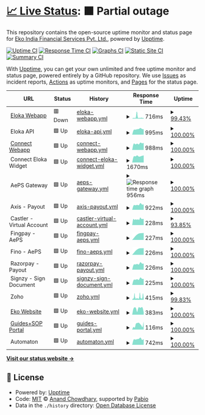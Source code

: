 # [📈 Live Status](https://ekoindia.github.io/uptime): <!--live status--> **🟧 Partial outage**

This repository contains the open-source uptime monitor and status page for [Eko India Financial Services Pvt. Ltd.](https://eko.in), powered by [Upptime](https://github.com/upptime/upptime).

[![Uptime CI](https://github.com/ekoindia/uptime/workflows/Uptime%20CI/badge.svg)](https://github.com/ekoindia/uptime/actions?query=workflow%3A%22Uptime+CI%22)
[![Response Time CI](https://github.com/ekoindia/uptime/workflows/Response%20Time%20CI/badge.svg)](https://github.com/ekoindia/uptime/actions?query=workflow%3A%22Response+Time+CI%22)
[![Graphs CI](https://github.com/ekoindia/uptime/workflows/Graphs%20CI/badge.svg)](https://github.com/ekoindia/uptime/actions?query=workflow%3A%22Graphs+CI%22)
[![Static Site CI](https://github.com/ekoindia/uptime/workflows/Static%20Site%20CI/badge.svg)](https://github.com/ekoindia/uptime/actions?query=workflow%3A%22Static+Site+CI%22)
[![Summary CI](https://github.com/ekoindia/uptime/workflows/Summary%20CI/badge.svg)](https://github.com/ekoindia/uptime/actions?query=workflow%3A%22Summary+CI%22)

With [Upptime](https://upptime.js.org), you can get your own unlimited and free uptime monitor and status page, powered entirely by a GitHub repository. We use [Issues](https://github.com/ekoindia/uptime/issues) as incident reports, [Actions](https://github.com/ekoindia/uptime/actions) as uptime monitors, and [Pages](https://ekoindia.github.io/uptime) for the status page.

<!--start: status pages-->
<!-- This summary is generated by Upptime (https://github.com/upptime/upptime) -->
<!-- Do not edit this manually, your changes will be overwritten -->
<!-- prettier-ignore -->
| URL | Status | History | Response Time | Uptime |
| --- | ------ | ------- | ------------- | ------ |
| <img alt="" src="https://icons.duckduckgo.com/ip3/ekostore.app.ico" height="13"> [Eloka Webapp](https://ekostore.app) | 🟥 Down | [eloka-webapp.yml](https://github.com/ekoindia/uptime/commits/HEAD/history/eloka-webapp.yml) | <details><summary><img alt="Response time graph" src="./graphs/eloka-webapp/response-time-week.png" height="20"> 716ms</summary><br><a href="https://ekoindia.github.io/uptime/history/eloka-webapp"><img alt="Response time 575" src="https://img.shields.io/endpoint?url=https%3A%2F%2Fraw.githubusercontent.com%2Fekoindia%2Fuptime%2FHEAD%2Fapi%2Feloka-webapp%2Fresponse-time.json"></a><br><a href="https://ekoindia.github.io/uptime/history/eloka-webapp"><img alt="24-hour response time 420" src="https://img.shields.io/endpoint?url=https%3A%2F%2Fraw.githubusercontent.com%2Fekoindia%2Fuptime%2FHEAD%2Fapi%2Feloka-webapp%2Fresponse-time-day.json"></a><br><a href="https://ekoindia.github.io/uptime/history/eloka-webapp"><img alt="7-day response time 716" src="https://img.shields.io/endpoint?url=https%3A%2F%2Fraw.githubusercontent.com%2Fekoindia%2Fuptime%2FHEAD%2Fapi%2Feloka-webapp%2Fresponse-time-week.json"></a><br><a href="https://ekoindia.github.io/uptime/history/eloka-webapp"><img alt="30-day response time 571" src="https://img.shields.io/endpoint?url=https%3A%2F%2Fraw.githubusercontent.com%2Fekoindia%2Fuptime%2FHEAD%2Fapi%2Feloka-webapp%2Fresponse-time-month.json"></a><br><a href="https://ekoindia.github.io/uptime/history/eloka-webapp"><img alt="1-year response time 575" src="https://img.shields.io/endpoint?url=https%3A%2F%2Fraw.githubusercontent.com%2Fekoindia%2Fuptime%2FHEAD%2Fapi%2Feloka-webapp%2Fresponse-time-year.json"></a></details> | <details><summary><a href="https://ekoindia.github.io/uptime/history/eloka-webapp">99.43%</a></summary><a href="https://ekoindia.github.io/uptime/history/eloka-webapp"><img alt="All-time uptime 99.93%" src="https://img.shields.io/endpoint?url=https%3A%2F%2Fraw.githubusercontent.com%2Fekoindia%2Fuptime%2FHEAD%2Fapi%2Feloka-webapp%2Fuptime.json"></a><br><a href="https://ekoindia.github.io/uptime/history/eloka-webapp"><img alt="24-hour uptime 96.02%" src="https://img.shields.io/endpoint?url=https%3A%2F%2Fraw.githubusercontent.com%2Fekoindia%2Fuptime%2FHEAD%2Fapi%2Feloka-webapp%2Fuptime-day.json"></a><br><a href="https://ekoindia.github.io/uptime/history/eloka-webapp"><img alt="7-day uptime 99.43%" src="https://img.shields.io/endpoint?url=https%3A%2F%2Fraw.githubusercontent.com%2Fekoindia%2Fuptime%2FHEAD%2Fapi%2Feloka-webapp%2Fuptime-week.json"></a><br><a href="https://ekoindia.github.io/uptime/history/eloka-webapp"><img alt="30-day uptime 99.79%" src="https://img.shields.io/endpoint?url=https%3A%2F%2Fraw.githubusercontent.com%2Fekoindia%2Fuptime%2FHEAD%2Fapi%2Feloka-webapp%2Fuptime-month.json"></a><br><a href="https://ekoindia.github.io/uptime/history/eloka-webapp"><img alt="1-year uptime 99.93%" src="https://img.shields.io/endpoint?url=https%3A%2F%2Fraw.githubusercontent.com%2Fekoindia%2Fuptime%2FHEAD%2Fapi%2Feloka-webapp%2Fuptime-year.json"></a></details>
| <img alt="" src="https://ekostore.app/favicon.svg" height="13"> Eloka API | 🟩 Up | [eloka-api.yml](https://github.com/ekoindia/uptime/commits/HEAD/history/eloka-api.yml) | <details><summary><img alt="Response time graph" src="./graphs/eloka-api/response-time-week.png" height="20"> 995ms</summary><br><a href="https://ekoindia.github.io/uptime/history/eloka-api"><img alt="Response time 906" src="https://img.shields.io/endpoint?url=https%3A%2F%2Fraw.githubusercontent.com%2Fekoindia%2Fuptime%2FHEAD%2Fapi%2Feloka-api%2Fresponse-time.json"></a><br><a href="https://ekoindia.github.io/uptime/history/eloka-api"><img alt="24-hour response time 981" src="https://img.shields.io/endpoint?url=https%3A%2F%2Fraw.githubusercontent.com%2Fekoindia%2Fuptime%2FHEAD%2Fapi%2Feloka-api%2Fresponse-time-day.json"></a><br><a href="https://ekoindia.github.io/uptime/history/eloka-api"><img alt="7-day response time 995" src="https://img.shields.io/endpoint?url=https%3A%2F%2Fraw.githubusercontent.com%2Fekoindia%2Fuptime%2FHEAD%2Fapi%2Feloka-api%2Fresponse-time-week.json"></a><br><a href="https://ekoindia.github.io/uptime/history/eloka-api"><img alt="30-day response time 992" src="https://img.shields.io/endpoint?url=https%3A%2F%2Fraw.githubusercontent.com%2Fekoindia%2Fuptime%2FHEAD%2Fapi%2Feloka-api%2Fresponse-time-month.json"></a><br><a href="https://ekoindia.github.io/uptime/history/eloka-api"><img alt="1-year response time 906" src="https://img.shields.io/endpoint?url=https%3A%2F%2Fraw.githubusercontent.com%2Fekoindia%2Fuptime%2FHEAD%2Fapi%2Feloka-api%2Fresponse-time-year.json"></a></details> | <details><summary><a href="https://ekoindia.github.io/uptime/history/eloka-api">100.00%</a></summary><a href="https://ekoindia.github.io/uptime/history/eloka-api"><img alt="All-time uptime 99.95%" src="https://img.shields.io/endpoint?url=https%3A%2F%2Fraw.githubusercontent.com%2Fekoindia%2Fuptime%2FHEAD%2Fapi%2Feloka-api%2Fuptime.json"></a><br><a href="https://ekoindia.github.io/uptime/history/eloka-api"><img alt="24-hour uptime 100.00%" src="https://img.shields.io/endpoint?url=https%3A%2F%2Fraw.githubusercontent.com%2Fekoindia%2Fuptime%2FHEAD%2Fapi%2Feloka-api%2Fuptime-day.json"></a><br><a href="https://ekoindia.github.io/uptime/history/eloka-api"><img alt="7-day uptime 100.00%" src="https://img.shields.io/endpoint?url=https%3A%2F%2Fraw.githubusercontent.com%2Fekoindia%2Fuptime%2FHEAD%2Fapi%2Feloka-api%2Fuptime-week.json"></a><br><a href="https://ekoindia.github.io/uptime/history/eloka-api"><img alt="30-day uptime 99.85%" src="https://img.shields.io/endpoint?url=https%3A%2F%2Fraw.githubusercontent.com%2Fekoindia%2Fuptime%2FHEAD%2Fapi%2Feloka-api%2Fuptime-month.json"></a><br><a href="https://ekoindia.github.io/uptime/history/eloka-api"><img alt="1-year uptime 99.95%" src="https://img.shields.io/endpoint?url=https%3A%2F%2Fraw.githubusercontent.com%2Fekoindia%2Fuptime%2FHEAD%2Fapi%2Feloka-api%2Fuptime-year.json"></a></details>
| <img alt="" src="https://icons.duckduckgo.com/ip3/connect.eko.in.ico" height="13"> [Connect Webapp](https://connect.eko.in) | 🟩 Up | [connect-webapp.yml](https://github.com/ekoindia/uptime/commits/HEAD/history/connect-webapp.yml) | <details><summary><img alt="Response time graph" src="./graphs/connect-webapp/response-time-week.png" height="20"> 988ms</summary><br><a href="https://ekoindia.github.io/uptime/history/connect-webapp"><img alt="Response time 901" src="https://img.shields.io/endpoint?url=https%3A%2F%2Fraw.githubusercontent.com%2Fekoindia%2Fuptime%2FHEAD%2Fapi%2Fconnect-webapp%2Fresponse-time.json"></a><br><a href="https://ekoindia.github.io/uptime/history/connect-webapp"><img alt="24-hour response time 1082" src="https://img.shields.io/endpoint?url=https%3A%2F%2Fraw.githubusercontent.com%2Fekoindia%2Fuptime%2FHEAD%2Fapi%2Fconnect-webapp%2Fresponse-time-day.json"></a><br><a href="https://ekoindia.github.io/uptime/history/connect-webapp"><img alt="7-day response time 988" src="https://img.shields.io/endpoint?url=https%3A%2F%2Fraw.githubusercontent.com%2Fekoindia%2Fuptime%2FHEAD%2Fapi%2Fconnect-webapp%2Fresponse-time-week.json"></a><br><a href="https://ekoindia.github.io/uptime/history/connect-webapp"><img alt="30-day response time 995" src="https://img.shields.io/endpoint?url=https%3A%2F%2Fraw.githubusercontent.com%2Fekoindia%2Fuptime%2FHEAD%2Fapi%2Fconnect-webapp%2Fresponse-time-month.json"></a><br><a href="https://ekoindia.github.io/uptime/history/connect-webapp"><img alt="1-year response time 901" src="https://img.shields.io/endpoint?url=https%3A%2F%2Fraw.githubusercontent.com%2Fekoindia%2Fuptime%2FHEAD%2Fapi%2Fconnect-webapp%2Fresponse-time-year.json"></a></details> | <details><summary><a href="https://ekoindia.github.io/uptime/history/connect-webapp">100.00%</a></summary><a href="https://ekoindia.github.io/uptime/history/connect-webapp"><img alt="All-time uptime 99.95%" src="https://img.shields.io/endpoint?url=https%3A%2F%2Fraw.githubusercontent.com%2Fekoindia%2Fuptime%2FHEAD%2Fapi%2Fconnect-webapp%2Fuptime.json"></a><br><a href="https://ekoindia.github.io/uptime/history/connect-webapp"><img alt="24-hour uptime 100.00%" src="https://img.shields.io/endpoint?url=https%3A%2F%2Fraw.githubusercontent.com%2Fekoindia%2Fuptime%2FHEAD%2Fapi%2Fconnect-webapp%2Fuptime-day.json"></a><br><a href="https://ekoindia.github.io/uptime/history/connect-webapp"><img alt="7-day uptime 100.00%" src="https://img.shields.io/endpoint?url=https%3A%2F%2Fraw.githubusercontent.com%2Fekoindia%2Fuptime%2FHEAD%2Fapi%2Fconnect-webapp%2Fuptime-week.json"></a><br><a href="https://ekoindia.github.io/uptime/history/connect-webapp"><img alt="30-day uptime 99.85%" src="https://img.shields.io/endpoint?url=https%3A%2F%2Fraw.githubusercontent.com%2Fekoindia%2Fuptime%2FHEAD%2Fapi%2Fconnect-webapp%2Fuptime-month.json"></a><br><a href="https://ekoindia.github.io/uptime/history/connect-webapp"><img alt="1-year uptime 99.95%" src="https://img.shields.io/endpoint?url=https%3A%2F%2Fraw.githubusercontent.com%2Fekoindia%2Fuptime%2FHEAD%2Fapi%2Fconnect-webapp%2Fuptime-year.json"></a></details>
| <img alt="" src="https://connect.eko.in/images/touch/favicon-16x16.png" height="13"> Connect Eloka Widget | 🟩 Up | [connect-eloka-widget.yml](https://github.com/ekoindia/uptime/commits/HEAD/history/connect-eloka-widget.yml) | <details><summary><img alt="Response time graph" src="./graphs/connect-eloka-widget/response-time-week.png" height="20"> 1670ms</summary><br><a href="https://ekoindia.github.io/uptime/history/connect-eloka-widget"><img alt="Response time 1506" src="https://img.shields.io/endpoint?url=https%3A%2F%2Fraw.githubusercontent.com%2Fekoindia%2Fuptime%2FHEAD%2Fapi%2Fconnect-eloka-widget%2Fresponse-time.json"></a><br><a href="https://ekoindia.github.io/uptime/history/connect-eloka-widget"><img alt="24-hour response time 1834" src="https://img.shields.io/endpoint?url=https%3A%2F%2Fraw.githubusercontent.com%2Fekoindia%2Fuptime%2FHEAD%2Fapi%2Fconnect-eloka-widget%2Fresponse-time-day.json"></a><br><a href="https://ekoindia.github.io/uptime/history/connect-eloka-widget"><img alt="7-day response time 1670" src="https://img.shields.io/endpoint?url=https%3A%2F%2Fraw.githubusercontent.com%2Fekoindia%2Fuptime%2FHEAD%2Fapi%2Fconnect-eloka-widget%2Fresponse-time-week.json"></a><br><a href="https://ekoindia.github.io/uptime/history/connect-eloka-widget"><img alt="30-day response time 1683" src="https://img.shields.io/endpoint?url=https%3A%2F%2Fraw.githubusercontent.com%2Fekoindia%2Fuptime%2FHEAD%2Fapi%2Fconnect-eloka-widget%2Fresponse-time-month.json"></a><br><a href="https://ekoindia.github.io/uptime/history/connect-eloka-widget"><img alt="1-year response time 1506" src="https://img.shields.io/endpoint?url=https%3A%2F%2Fraw.githubusercontent.com%2Fekoindia%2Fuptime%2FHEAD%2Fapi%2Fconnect-eloka-widget%2Fresponse-time-year.json"></a></details> | <details><summary><a href="https://ekoindia.github.io/uptime/history/connect-eloka-widget">100.00%</a></summary><a href="https://ekoindia.github.io/uptime/history/connect-eloka-widget"><img alt="All-time uptime 99.95%" src="https://img.shields.io/endpoint?url=https%3A%2F%2Fraw.githubusercontent.com%2Fekoindia%2Fuptime%2FHEAD%2Fapi%2Fconnect-eloka-widget%2Fuptime.json"></a><br><a href="https://ekoindia.github.io/uptime/history/connect-eloka-widget"><img alt="24-hour uptime 100.00%" src="https://img.shields.io/endpoint?url=https%3A%2F%2Fraw.githubusercontent.com%2Fekoindia%2Fuptime%2FHEAD%2Fapi%2Fconnect-eloka-widget%2Fuptime-day.json"></a><br><a href="https://ekoindia.github.io/uptime/history/connect-eloka-widget"><img alt="7-day uptime 100.00%" src="https://img.shields.io/endpoint?url=https%3A%2F%2Fraw.githubusercontent.com%2Fekoindia%2Fuptime%2FHEAD%2Fapi%2Fconnect-eloka-widget%2Fuptime-week.json"></a><br><a href="https://ekoindia.github.io/uptime/history/connect-eloka-widget"><img alt="30-day uptime 99.85%" src="https://img.shields.io/endpoint?url=https%3A%2F%2Fraw.githubusercontent.com%2Fekoindia%2Fuptime%2FHEAD%2Fapi%2Fconnect-eloka-widget%2Fuptime-month.json"></a><br><a href="https://ekoindia.github.io/uptime/history/connect-eloka-widget"><img alt="1-year uptime 99.95%" src="https://img.shields.io/endpoint?url=https%3A%2F%2Fraw.githubusercontent.com%2Fekoindia%2Fuptime%2FHEAD%2Fapi%2Fconnect-eloka-widget%2Fuptime-year.json"></a></details>
| <img alt="" src="https://connect.eko.in/images/touch/favicon-16x16.png" height="13"> AePS Gateway | 🟩 Up | [aeps-gateway.yml](https://github.com/ekoindia/uptime/commits/HEAD/history/aeps-gateway.yml) | <details><summary><img alt="Response time graph" src="./graphs/aeps-gateway/response-time-week.png" height="20"> 956ms</summary><br><a href="https://ekoindia.github.io/uptime/history/aeps-gateway"><img alt="Response time 917" src="https://img.shields.io/endpoint?url=https%3A%2F%2Fraw.githubusercontent.com%2Fekoindia%2Fuptime%2FHEAD%2Fapi%2Faeps-gateway%2Fresponse-time.json"></a><br><a href="https://ekoindia.github.io/uptime/history/aeps-gateway"><img alt="24-hour response time 1115" src="https://img.shields.io/endpoint?url=https%3A%2F%2Fraw.githubusercontent.com%2Fekoindia%2Fuptime%2FHEAD%2Fapi%2Faeps-gateway%2Fresponse-time-day.json"></a><br><a href="https://ekoindia.github.io/uptime/history/aeps-gateway"><img alt="7-day response time 956" src="https://img.shields.io/endpoint?url=https%3A%2F%2Fraw.githubusercontent.com%2Fekoindia%2Fuptime%2FHEAD%2Fapi%2Faeps-gateway%2Fresponse-time-week.json"></a><br><a href="https://ekoindia.github.io/uptime/history/aeps-gateway"><img alt="30-day response time 989" src="https://img.shields.io/endpoint?url=https%3A%2F%2Fraw.githubusercontent.com%2Fekoindia%2Fuptime%2FHEAD%2Fapi%2Faeps-gateway%2Fresponse-time-month.json"></a><br><a href="https://ekoindia.github.io/uptime/history/aeps-gateway"><img alt="1-year response time 917" src="https://img.shields.io/endpoint?url=https%3A%2F%2Fraw.githubusercontent.com%2Fekoindia%2Fuptime%2FHEAD%2Fapi%2Faeps-gateway%2Fresponse-time-year.json"></a></details> | <details><summary><a href="https://ekoindia.github.io/uptime/history/aeps-gateway">100.00%</a></summary><a href="https://ekoindia.github.io/uptime/history/aeps-gateway"><img alt="All-time uptime 97.53%" src="https://img.shields.io/endpoint?url=https%3A%2F%2Fraw.githubusercontent.com%2Fekoindia%2Fuptime%2FHEAD%2Fapi%2Faeps-gateway%2Fuptime.json"></a><br><a href="https://ekoindia.github.io/uptime/history/aeps-gateway"><img alt="24-hour uptime 100.00%" src="https://img.shields.io/endpoint?url=https%3A%2F%2Fraw.githubusercontent.com%2Fekoindia%2Fuptime%2FHEAD%2Fapi%2Faeps-gateway%2Fuptime-day.json"></a><br><a href="https://ekoindia.github.io/uptime/history/aeps-gateway"><img alt="7-day uptime 100.00%" src="https://img.shields.io/endpoint?url=https%3A%2F%2Fraw.githubusercontent.com%2Fekoindia%2Fuptime%2FHEAD%2Fapi%2Faeps-gateway%2Fuptime-week.json"></a><br><a href="https://ekoindia.github.io/uptime/history/aeps-gateway"><img alt="30-day uptime 100.00%" src="https://img.shields.io/endpoint?url=https%3A%2F%2Fraw.githubusercontent.com%2Fekoindia%2Fuptime%2FHEAD%2Fapi%2Faeps-gateway%2Fuptime-month.json"></a><br><a href="https://ekoindia.github.io/uptime/history/aeps-gateway"><img alt="1-year uptime 97.53%" src="https://img.shields.io/endpoint?url=https%3A%2F%2Fraw.githubusercontent.com%2Fekoindia%2Fuptime%2FHEAD%2Fapi%2Faeps-gateway%2Fuptime-year.json"></a></details>
| <img alt="" src="https://ekoindia.github.io/uptime/eps.favicon.png" height="13"> Axis - Payout | 🟩 Up | [axis-payout.yml](https://github.com/ekoindia/uptime/commits/HEAD/history/axis-payout.yml) | <details><summary><img alt="Response time graph" src="./graphs/axis-payout/response-time-week.png" height="20"> 922ms</summary><br><a href="https://ekoindia.github.io/uptime/history/axis-payout"><img alt="Response time 883" src="https://img.shields.io/endpoint?url=https%3A%2F%2Fraw.githubusercontent.com%2Fekoindia%2Fuptime%2FHEAD%2Fapi%2Faxis-payout%2Fresponse-time.json"></a><br><a href="https://ekoindia.github.io/uptime/history/axis-payout"><img alt="24-hour response time 959" src="https://img.shields.io/endpoint?url=https%3A%2F%2Fraw.githubusercontent.com%2Fekoindia%2Fuptime%2FHEAD%2Fapi%2Faxis-payout%2Fresponse-time-day.json"></a><br><a href="https://ekoindia.github.io/uptime/history/axis-payout"><img alt="7-day response time 922" src="https://img.shields.io/endpoint?url=https%3A%2F%2Fraw.githubusercontent.com%2Fekoindia%2Fuptime%2FHEAD%2Fapi%2Faxis-payout%2Fresponse-time-week.json"></a><br><a href="https://ekoindia.github.io/uptime/history/axis-payout"><img alt="30-day response time 966" src="https://img.shields.io/endpoint?url=https%3A%2F%2Fraw.githubusercontent.com%2Fekoindia%2Fuptime%2FHEAD%2Fapi%2Faxis-payout%2Fresponse-time-month.json"></a><br><a href="https://ekoindia.github.io/uptime/history/axis-payout"><img alt="1-year response time 883" src="https://img.shields.io/endpoint?url=https%3A%2F%2Fraw.githubusercontent.com%2Fekoindia%2Fuptime%2FHEAD%2Fapi%2Faxis-payout%2Fresponse-time-year.json"></a></details> | <details><summary><a href="https://ekoindia.github.io/uptime/history/axis-payout">100.00%</a></summary><a href="https://ekoindia.github.io/uptime/history/axis-payout"><img alt="All-time uptime 99.47%" src="https://img.shields.io/endpoint?url=https%3A%2F%2Fraw.githubusercontent.com%2Fekoindia%2Fuptime%2FHEAD%2Fapi%2Faxis-payout%2Fuptime.json"></a><br><a href="https://ekoindia.github.io/uptime/history/axis-payout"><img alt="24-hour uptime 100.00%" src="https://img.shields.io/endpoint?url=https%3A%2F%2Fraw.githubusercontent.com%2Fekoindia%2Fuptime%2FHEAD%2Fapi%2Faxis-payout%2Fuptime-day.json"></a><br><a href="https://ekoindia.github.io/uptime/history/axis-payout"><img alt="7-day uptime 100.00%" src="https://img.shields.io/endpoint?url=https%3A%2F%2Fraw.githubusercontent.com%2Fekoindia%2Fuptime%2FHEAD%2Fapi%2Faxis-payout%2Fuptime-week.json"></a><br><a href="https://ekoindia.github.io/uptime/history/axis-payout"><img alt="30-day uptime 100.00%" src="https://img.shields.io/endpoint?url=https%3A%2F%2Fraw.githubusercontent.com%2Fekoindia%2Fuptime%2FHEAD%2Fapi%2Faxis-payout%2Fuptime-month.json"></a><br><a href="https://ekoindia.github.io/uptime/history/axis-payout"><img alt="1-year uptime 99.47%" src="https://img.shields.io/endpoint?url=https%3A%2F%2Fraw.githubusercontent.com%2Fekoindia%2Fuptime%2FHEAD%2Fapi%2Faxis-payout%2Fuptime-year.json"></a></details>
| <img alt="" src="https://ekoindia.github.io/uptime/eps.favicon.png" height="13"> Castler - Virtual Account | 🟩 Up | [castler-virtual-account.yml](https://github.com/ekoindia/uptime/commits/HEAD/history/castler-virtual-account.yml) | <details><summary><img alt="Response time graph" src="./graphs/castler-virtual-account/response-time-week.png" height="20"> 228ms</summary><br><a href="https://ekoindia.github.io/uptime/history/castler-virtual-account"><img alt="Response time 224" src="https://img.shields.io/endpoint?url=https%3A%2F%2Fraw.githubusercontent.com%2Fekoindia%2Fuptime%2FHEAD%2Fapi%2Fcastler-virtual-account%2Fresponse-time.json"></a><br><a href="https://ekoindia.github.io/uptime/history/castler-virtual-account"><img alt="24-hour response time 240" src="https://img.shields.io/endpoint?url=https%3A%2F%2Fraw.githubusercontent.com%2Fekoindia%2Fuptime%2FHEAD%2Fapi%2Fcastler-virtual-account%2Fresponse-time-day.json"></a><br><a href="https://ekoindia.github.io/uptime/history/castler-virtual-account"><img alt="7-day response time 228" src="https://img.shields.io/endpoint?url=https%3A%2F%2Fraw.githubusercontent.com%2Fekoindia%2Fuptime%2FHEAD%2Fapi%2Fcastler-virtual-account%2Fresponse-time-week.json"></a><br><a href="https://ekoindia.github.io/uptime/history/castler-virtual-account"><img alt="30-day response time 233" src="https://img.shields.io/endpoint?url=https%3A%2F%2Fraw.githubusercontent.com%2Fekoindia%2Fuptime%2FHEAD%2Fapi%2Fcastler-virtual-account%2Fresponse-time-month.json"></a><br><a href="https://ekoindia.github.io/uptime/history/castler-virtual-account"><img alt="1-year response time 224" src="https://img.shields.io/endpoint?url=https%3A%2F%2Fraw.githubusercontent.com%2Fekoindia%2Fuptime%2FHEAD%2Fapi%2Fcastler-virtual-account%2Fresponse-time-year.json"></a></details> | <details><summary><a href="https://ekoindia.github.io/uptime/history/castler-virtual-account">93.85%</a></summary><a href="https://ekoindia.github.io/uptime/history/castler-virtual-account"><img alt="All-time uptime 82.01%" src="https://img.shields.io/endpoint?url=https%3A%2F%2Fraw.githubusercontent.com%2Fekoindia%2Fuptime%2FHEAD%2Fapi%2Fcastler-virtual-account%2Fuptime.json"></a><br><a href="https://ekoindia.github.io/uptime/history/castler-virtual-account"><img alt="24-hour uptime 100.00%" src="https://img.shields.io/endpoint?url=https%3A%2F%2Fraw.githubusercontent.com%2Fekoindia%2Fuptime%2FHEAD%2Fapi%2Fcastler-virtual-account%2Fuptime-day.json"></a><br><a href="https://ekoindia.github.io/uptime/history/castler-virtual-account"><img alt="7-day uptime 93.85%" src="https://img.shields.io/endpoint?url=https%3A%2F%2Fraw.githubusercontent.com%2Fekoindia%2Fuptime%2FHEAD%2Fapi%2Fcastler-virtual-account%2Fuptime-week.json"></a><br><a href="https://ekoindia.github.io/uptime/history/castler-virtual-account"><img alt="30-day uptime 98.01%" src="https://img.shields.io/endpoint?url=https%3A%2F%2Fraw.githubusercontent.com%2Fekoindia%2Fuptime%2FHEAD%2Fapi%2Fcastler-virtual-account%2Fuptime-month.json"></a><br><a href="https://ekoindia.github.io/uptime/history/castler-virtual-account"><img alt="1-year uptime 82.01%" src="https://img.shields.io/endpoint?url=https%3A%2F%2Fraw.githubusercontent.com%2Fekoindia%2Fuptime%2FHEAD%2Fapi%2Fcastler-virtual-account%2Fuptime-year.json"></a></details>
| <img alt="" src="https://ekoindia.github.io/uptime/eps.favicon.png" height="13"> Fingpay - AePS | 🟩 Up | [fingpay-aeps.yml](https://github.com/ekoindia/uptime/commits/HEAD/history/fingpay-aeps.yml) | <details><summary><img alt="Response time graph" src="./graphs/fingpay-aeps/response-time-week.png" height="20"> 227ms</summary><br><a href="https://ekoindia.github.io/uptime/history/fingpay-aeps"><img alt="Response time 236" src="https://img.shields.io/endpoint?url=https%3A%2F%2Fraw.githubusercontent.com%2Fekoindia%2Fuptime%2FHEAD%2Fapi%2Ffingpay-aeps%2Fresponse-time.json"></a><br><a href="https://ekoindia.github.io/uptime/history/fingpay-aeps"><img alt="24-hour response time 241" src="https://img.shields.io/endpoint?url=https%3A%2F%2Fraw.githubusercontent.com%2Fekoindia%2Fuptime%2FHEAD%2Fapi%2Ffingpay-aeps%2Fresponse-time-day.json"></a><br><a href="https://ekoindia.github.io/uptime/history/fingpay-aeps"><img alt="7-day response time 227" src="https://img.shields.io/endpoint?url=https%3A%2F%2Fraw.githubusercontent.com%2Fekoindia%2Fuptime%2FHEAD%2Fapi%2Ffingpay-aeps%2Fresponse-time-week.json"></a><br><a href="https://ekoindia.github.io/uptime/history/fingpay-aeps"><img alt="30-day response time 234" src="https://img.shields.io/endpoint?url=https%3A%2F%2Fraw.githubusercontent.com%2Fekoindia%2Fuptime%2FHEAD%2Fapi%2Ffingpay-aeps%2Fresponse-time-month.json"></a><br><a href="https://ekoindia.github.io/uptime/history/fingpay-aeps"><img alt="1-year response time 236" src="https://img.shields.io/endpoint?url=https%3A%2F%2Fraw.githubusercontent.com%2Fekoindia%2Fuptime%2FHEAD%2Fapi%2Ffingpay-aeps%2Fresponse-time-year.json"></a></details> | <details><summary><a href="https://ekoindia.github.io/uptime/history/fingpay-aeps">100.00%</a></summary><a href="https://ekoindia.github.io/uptime/history/fingpay-aeps"><img alt="All-time uptime 96.23%" src="https://img.shields.io/endpoint?url=https%3A%2F%2Fraw.githubusercontent.com%2Fekoindia%2Fuptime%2FHEAD%2Fapi%2Ffingpay-aeps%2Fuptime.json"></a><br><a href="https://ekoindia.github.io/uptime/history/fingpay-aeps"><img alt="24-hour uptime 100.00%" src="https://img.shields.io/endpoint?url=https%3A%2F%2Fraw.githubusercontent.com%2Fekoindia%2Fuptime%2FHEAD%2Fapi%2Ffingpay-aeps%2Fuptime-day.json"></a><br><a href="https://ekoindia.github.io/uptime/history/fingpay-aeps"><img alt="7-day uptime 100.00%" src="https://img.shields.io/endpoint?url=https%3A%2F%2Fraw.githubusercontent.com%2Fekoindia%2Fuptime%2FHEAD%2Fapi%2Ffingpay-aeps%2Fuptime-week.json"></a><br><a href="https://ekoindia.github.io/uptime/history/fingpay-aeps"><img alt="30-day uptime 100.00%" src="https://img.shields.io/endpoint?url=https%3A%2F%2Fraw.githubusercontent.com%2Fekoindia%2Fuptime%2FHEAD%2Fapi%2Ffingpay-aeps%2Fuptime-month.json"></a><br><a href="https://ekoindia.github.io/uptime/history/fingpay-aeps"><img alt="1-year uptime 96.23%" src="https://img.shields.io/endpoint?url=https%3A%2F%2Fraw.githubusercontent.com%2Fekoindia%2Fuptime%2FHEAD%2Fapi%2Ffingpay-aeps%2Fuptime-year.json"></a></details>
| <img alt="" src="https://ekoindia.github.io/uptime/eps.favicon.png" height="13"> Fino - AePS | 🟩 Up | [fino-aeps.yml](https://github.com/ekoindia/uptime/commits/HEAD/history/fino-aeps.yml) | <details><summary><img alt="Response time graph" src="./graphs/fino-aeps/response-time-week.png" height="20"> 226ms</summary><br><a href="https://ekoindia.github.io/uptime/history/fino-aeps"><img alt="Response time 218" src="https://img.shields.io/endpoint?url=https%3A%2F%2Fraw.githubusercontent.com%2Fekoindia%2Fuptime%2FHEAD%2Fapi%2Ffino-aeps%2Fresponse-time.json"></a><br><a href="https://ekoindia.github.io/uptime/history/fino-aeps"><img alt="24-hour response time 237" src="https://img.shields.io/endpoint?url=https%3A%2F%2Fraw.githubusercontent.com%2Fekoindia%2Fuptime%2FHEAD%2Fapi%2Ffino-aeps%2Fresponse-time-day.json"></a><br><a href="https://ekoindia.github.io/uptime/history/fino-aeps"><img alt="7-day response time 226" src="https://img.shields.io/endpoint?url=https%3A%2F%2Fraw.githubusercontent.com%2Fekoindia%2Fuptime%2FHEAD%2Fapi%2Ffino-aeps%2Fresponse-time-week.json"></a><br><a href="https://ekoindia.github.io/uptime/history/fino-aeps"><img alt="30-day response time 234" src="https://img.shields.io/endpoint?url=https%3A%2F%2Fraw.githubusercontent.com%2Fekoindia%2Fuptime%2FHEAD%2Fapi%2Ffino-aeps%2Fresponse-time-month.json"></a><br><a href="https://ekoindia.github.io/uptime/history/fino-aeps"><img alt="1-year response time 218" src="https://img.shields.io/endpoint?url=https%3A%2F%2Fraw.githubusercontent.com%2Fekoindia%2Fuptime%2FHEAD%2Fapi%2Ffino-aeps%2Fresponse-time-year.json"></a></details> | <details><summary><a href="https://ekoindia.github.io/uptime/history/fino-aeps">100.00%</a></summary><a href="https://ekoindia.github.io/uptime/history/fino-aeps"><img alt="All-time uptime 96.25%" src="https://img.shields.io/endpoint?url=https%3A%2F%2Fraw.githubusercontent.com%2Fekoindia%2Fuptime%2FHEAD%2Fapi%2Ffino-aeps%2Fuptime.json"></a><br><a href="https://ekoindia.github.io/uptime/history/fino-aeps"><img alt="24-hour uptime 100.00%" src="https://img.shields.io/endpoint?url=https%3A%2F%2Fraw.githubusercontent.com%2Fekoindia%2Fuptime%2FHEAD%2Fapi%2Ffino-aeps%2Fuptime-day.json"></a><br><a href="https://ekoindia.github.io/uptime/history/fino-aeps"><img alt="7-day uptime 100.00%" src="https://img.shields.io/endpoint?url=https%3A%2F%2Fraw.githubusercontent.com%2Fekoindia%2Fuptime%2FHEAD%2Fapi%2Ffino-aeps%2Fuptime-week.json"></a><br><a href="https://ekoindia.github.io/uptime/history/fino-aeps"><img alt="30-day uptime 100.00%" src="https://img.shields.io/endpoint?url=https%3A%2F%2Fraw.githubusercontent.com%2Fekoindia%2Fuptime%2FHEAD%2Fapi%2Ffino-aeps%2Fuptime-month.json"></a><br><a href="https://ekoindia.github.io/uptime/history/fino-aeps"><img alt="1-year uptime 96.25%" src="https://img.shields.io/endpoint?url=https%3A%2F%2Fraw.githubusercontent.com%2Fekoindia%2Fuptime%2FHEAD%2Fapi%2Ffino-aeps%2Fuptime-year.json"></a></details>
| <img alt="" src="https://ekoindia.github.io/uptime/eps.favicon.png" height="13"> Razorpay - Payout | 🟩 Up | [razorpay-payout.yml](https://github.com/ekoindia/uptime/commits/HEAD/history/razorpay-payout.yml) | <details><summary><img alt="Response time graph" src="./graphs/razorpay-payout/response-time-week.png" height="20"> 226ms</summary><br><a href="https://ekoindia.github.io/uptime/history/razorpay-payout"><img alt="Response time 1187" src="https://img.shields.io/endpoint?url=https%3A%2F%2Fraw.githubusercontent.com%2Fekoindia%2Fuptime%2FHEAD%2Fapi%2Frazorpay-payout%2Fresponse-time.json"></a><br><a href="https://ekoindia.github.io/uptime/history/razorpay-payout"><img alt="24-hour response time 237" src="https://img.shields.io/endpoint?url=https%3A%2F%2Fraw.githubusercontent.com%2Fekoindia%2Fuptime%2FHEAD%2Fapi%2Frazorpay-payout%2Fresponse-time-day.json"></a><br><a href="https://ekoindia.github.io/uptime/history/razorpay-payout"><img alt="7-day response time 226" src="https://img.shields.io/endpoint?url=https%3A%2F%2Fraw.githubusercontent.com%2Fekoindia%2Fuptime%2FHEAD%2Fapi%2Frazorpay-payout%2Fresponse-time-week.json"></a><br><a href="https://ekoindia.github.io/uptime/history/razorpay-payout"><img alt="30-day response time 233" src="https://img.shields.io/endpoint?url=https%3A%2F%2Fraw.githubusercontent.com%2Fekoindia%2Fuptime%2FHEAD%2Fapi%2Frazorpay-payout%2Fresponse-time-month.json"></a><br><a href="https://ekoindia.github.io/uptime/history/razorpay-payout"><img alt="1-year response time 1187" src="https://img.shields.io/endpoint?url=https%3A%2F%2Fraw.githubusercontent.com%2Fekoindia%2Fuptime%2FHEAD%2Fapi%2Frazorpay-payout%2Fresponse-time-year.json"></a></details> | <details><summary><a href="https://ekoindia.github.io/uptime/history/razorpay-payout">100.00%</a></summary><a href="https://ekoindia.github.io/uptime/history/razorpay-payout"><img alt="All-time uptime 98.85%" src="https://img.shields.io/endpoint?url=https%3A%2F%2Fraw.githubusercontent.com%2Fekoindia%2Fuptime%2FHEAD%2Fapi%2Frazorpay-payout%2Fuptime.json"></a><br><a href="https://ekoindia.github.io/uptime/history/razorpay-payout"><img alt="24-hour uptime 100.00%" src="https://img.shields.io/endpoint?url=https%3A%2F%2Fraw.githubusercontent.com%2Fekoindia%2Fuptime%2FHEAD%2Fapi%2Frazorpay-payout%2Fuptime-day.json"></a><br><a href="https://ekoindia.github.io/uptime/history/razorpay-payout"><img alt="7-day uptime 100.00%" src="https://img.shields.io/endpoint?url=https%3A%2F%2Fraw.githubusercontent.com%2Fekoindia%2Fuptime%2FHEAD%2Fapi%2Frazorpay-payout%2Fuptime-week.json"></a><br><a href="https://ekoindia.github.io/uptime/history/razorpay-payout"><img alt="30-day uptime 100.00%" src="https://img.shields.io/endpoint?url=https%3A%2F%2Fraw.githubusercontent.com%2Fekoindia%2Fuptime%2FHEAD%2Fapi%2Frazorpay-payout%2Fuptime-month.json"></a><br><a href="https://ekoindia.github.io/uptime/history/razorpay-payout"><img alt="1-year uptime 98.85%" src="https://img.shields.io/endpoint?url=https%3A%2F%2Fraw.githubusercontent.com%2Fekoindia%2Fuptime%2FHEAD%2Fapi%2Frazorpay-payout%2Fuptime-year.json"></a></details>
| <img alt="" src="https://ekoindia.github.io/uptime/eps.favicon.png" height="13"> Signzy - Sign Document | 🟩 Up | [signzy-sign-document.yml](https://github.com/ekoindia/uptime/commits/HEAD/history/signzy-sign-document.yml) | <details><summary><img alt="Response time graph" src="./graphs/signzy-sign-document/response-time-week.png" height="20"> 225ms</summary><br><a href="https://ekoindia.github.io/uptime/history/signzy-sign-document"><img alt="Response time 222" src="https://img.shields.io/endpoint?url=https%3A%2F%2Fraw.githubusercontent.com%2Fekoindia%2Fuptime%2FHEAD%2Fapi%2Fsignzy-sign-document%2Fresponse-time.json"></a><br><a href="https://ekoindia.github.io/uptime/history/signzy-sign-document"><img alt="24-hour response time 237" src="https://img.shields.io/endpoint?url=https%3A%2F%2Fraw.githubusercontent.com%2Fekoindia%2Fuptime%2FHEAD%2Fapi%2Fsignzy-sign-document%2Fresponse-time-day.json"></a><br><a href="https://ekoindia.github.io/uptime/history/signzy-sign-document"><img alt="7-day response time 225" src="https://img.shields.io/endpoint?url=https%3A%2F%2Fraw.githubusercontent.com%2Fekoindia%2Fuptime%2FHEAD%2Fapi%2Fsignzy-sign-document%2Fresponse-time-week.json"></a><br><a href="https://ekoindia.github.io/uptime/history/signzy-sign-document"><img alt="30-day response time 233" src="https://img.shields.io/endpoint?url=https%3A%2F%2Fraw.githubusercontent.com%2Fekoindia%2Fuptime%2FHEAD%2Fapi%2Fsignzy-sign-document%2Fresponse-time-month.json"></a><br><a href="https://ekoindia.github.io/uptime/history/signzy-sign-document"><img alt="1-year response time 222" src="https://img.shields.io/endpoint?url=https%3A%2F%2Fraw.githubusercontent.com%2Fekoindia%2Fuptime%2FHEAD%2Fapi%2Fsignzy-sign-document%2Fresponse-time-year.json"></a></details> | <details><summary><a href="https://ekoindia.github.io/uptime/history/signzy-sign-document">100.00%</a></summary><a href="https://ekoindia.github.io/uptime/history/signzy-sign-document"><img alt="All-time uptime 99.46%" src="https://img.shields.io/endpoint?url=https%3A%2F%2Fraw.githubusercontent.com%2Fekoindia%2Fuptime%2FHEAD%2Fapi%2Fsignzy-sign-document%2Fuptime.json"></a><br><a href="https://ekoindia.github.io/uptime/history/signzy-sign-document"><img alt="24-hour uptime 100.00%" src="https://img.shields.io/endpoint?url=https%3A%2F%2Fraw.githubusercontent.com%2Fekoindia%2Fuptime%2FHEAD%2Fapi%2Fsignzy-sign-document%2Fuptime-day.json"></a><br><a href="https://ekoindia.github.io/uptime/history/signzy-sign-document"><img alt="7-day uptime 100.00%" src="https://img.shields.io/endpoint?url=https%3A%2F%2Fraw.githubusercontent.com%2Fekoindia%2Fuptime%2FHEAD%2Fapi%2Fsignzy-sign-document%2Fuptime-week.json"></a><br><a href="https://ekoindia.github.io/uptime/history/signzy-sign-document"><img alt="30-day uptime 100.00%" src="https://img.shields.io/endpoint?url=https%3A%2F%2Fraw.githubusercontent.com%2Fekoindia%2Fuptime%2FHEAD%2Fapi%2Fsignzy-sign-document%2Fuptime-month.json"></a><br><a href="https://ekoindia.github.io/uptime/history/signzy-sign-document"><img alt="1-year uptime 99.46%" src="https://img.shields.io/endpoint?url=https%3A%2F%2Fraw.githubusercontent.com%2Fekoindia%2Fuptime%2FHEAD%2Fapi%2Fsignzy-sign-document%2Fuptime-year.json"></a></details>
| <img alt="" src="https://ekoindia.github.io/uptime/eps.favicon.png" height="13"> Zoho | 🟩 Up | [zoho.yml](https://github.com/ekoindia/uptime/commits/HEAD/history/zoho.yml) | <details><summary><img alt="Response time graph" src="./graphs/zoho/response-time-week.png" height="20"> 415ms</summary><br><a href="https://ekoindia.github.io/uptime/history/zoho"><img alt="Response time 279" src="https://img.shields.io/endpoint?url=https%3A%2F%2Fraw.githubusercontent.com%2Fekoindia%2Fuptime%2FHEAD%2Fapi%2Fzoho%2Fresponse-time.json"></a><br><a href="https://ekoindia.github.io/uptime/history/zoho"><img alt="24-hour response time 252" src="https://img.shields.io/endpoint?url=https%3A%2F%2Fraw.githubusercontent.com%2Fekoindia%2Fuptime%2FHEAD%2Fapi%2Fzoho%2Fresponse-time-day.json"></a><br><a href="https://ekoindia.github.io/uptime/history/zoho"><img alt="7-day response time 415" src="https://img.shields.io/endpoint?url=https%3A%2F%2Fraw.githubusercontent.com%2Fekoindia%2Fuptime%2FHEAD%2Fapi%2Fzoho%2Fresponse-time-week.json"></a><br><a href="https://ekoindia.github.io/uptime/history/zoho"><img alt="30-day response time 346" src="https://img.shields.io/endpoint?url=https%3A%2F%2Fraw.githubusercontent.com%2Fekoindia%2Fuptime%2FHEAD%2Fapi%2Fzoho%2Fresponse-time-month.json"></a><br><a href="https://ekoindia.github.io/uptime/history/zoho"><img alt="1-year response time 279" src="https://img.shields.io/endpoint?url=https%3A%2F%2Fraw.githubusercontent.com%2Fekoindia%2Fuptime%2FHEAD%2Fapi%2Fzoho%2Fresponse-time-year.json"></a></details> | <details><summary><a href="https://ekoindia.github.io/uptime/history/zoho">99.83%</a></summary><a href="https://ekoindia.github.io/uptime/history/zoho"><img alt="All-time uptime 85.82%" src="https://img.shields.io/endpoint?url=https%3A%2F%2Fraw.githubusercontent.com%2Fekoindia%2Fuptime%2FHEAD%2Fapi%2Fzoho%2Fuptime.json"></a><br><a href="https://ekoindia.github.io/uptime/history/zoho"><img alt="24-hour uptime 100.00%" src="https://img.shields.io/endpoint?url=https%3A%2F%2Fraw.githubusercontent.com%2Fekoindia%2Fuptime%2FHEAD%2Fapi%2Fzoho%2Fuptime-day.json"></a><br><a href="https://ekoindia.github.io/uptime/history/zoho"><img alt="7-day uptime 99.83%" src="https://img.shields.io/endpoint?url=https%3A%2F%2Fraw.githubusercontent.com%2Fekoindia%2Fuptime%2FHEAD%2Fapi%2Fzoho%2Fuptime-week.json"></a><br><a href="https://ekoindia.github.io/uptime/history/zoho"><img alt="30-day uptime 90.44%" src="https://img.shields.io/endpoint?url=https%3A%2F%2Fraw.githubusercontent.com%2Fekoindia%2Fuptime%2FHEAD%2Fapi%2Fzoho%2Fuptime-month.json"></a><br><a href="https://ekoindia.github.io/uptime/history/zoho"><img alt="1-year uptime 85.82%" src="https://img.shields.io/endpoint?url=https%3A%2F%2Fraw.githubusercontent.com%2Fekoindia%2Fuptime%2FHEAD%2Fapi%2Fzoho%2Fuptime-year.json"></a></details>
| <img alt="" src="https://icons.duckduckgo.com/ip3/eko.in.ico" height="13"> [Eko Website](https://eko.in) | 🟩 Up | [eko-website.yml](https://github.com/ekoindia/uptime/commits/HEAD/history/eko-website.yml) | <details><summary><img alt="Response time graph" src="./graphs/eko-website/response-time-week.png" height="20"> 383ms</summary><br><a href="https://ekoindia.github.io/uptime/history/eko-website"><img alt="Response time 407" src="https://img.shields.io/endpoint?url=https%3A%2F%2Fraw.githubusercontent.com%2Fekoindia%2Fuptime%2FHEAD%2Fapi%2Feko-website%2Fresponse-time.json"></a><br><a href="https://ekoindia.github.io/uptime/history/eko-website"><img alt="24-hour response time 159" src="https://img.shields.io/endpoint?url=https%3A%2F%2Fraw.githubusercontent.com%2Fekoindia%2Fuptime%2FHEAD%2Fapi%2Feko-website%2Fresponse-time-day.json"></a><br><a href="https://ekoindia.github.io/uptime/history/eko-website"><img alt="7-day response time 383" src="https://img.shields.io/endpoint?url=https%3A%2F%2Fraw.githubusercontent.com%2Fekoindia%2Fuptime%2FHEAD%2Fapi%2Feko-website%2Fresponse-time-week.json"></a><br><a href="https://ekoindia.github.io/uptime/history/eko-website"><img alt="30-day response time 388" src="https://img.shields.io/endpoint?url=https%3A%2F%2Fraw.githubusercontent.com%2Fekoindia%2Fuptime%2FHEAD%2Fapi%2Feko-website%2Fresponse-time-month.json"></a><br><a href="https://ekoindia.github.io/uptime/history/eko-website"><img alt="1-year response time 407" src="https://img.shields.io/endpoint?url=https%3A%2F%2Fraw.githubusercontent.com%2Fekoindia%2Fuptime%2FHEAD%2Fapi%2Feko-website%2Fresponse-time-year.json"></a></details> | <details><summary><a href="https://ekoindia.github.io/uptime/history/eko-website">100.00%</a></summary><a href="https://ekoindia.github.io/uptime/history/eko-website"><img alt="All-time uptime 99.96%" src="https://img.shields.io/endpoint?url=https%3A%2F%2Fraw.githubusercontent.com%2Fekoindia%2Fuptime%2FHEAD%2Fapi%2Feko-website%2Fuptime.json"></a><br><a href="https://ekoindia.github.io/uptime/history/eko-website"><img alt="24-hour uptime 100.00%" src="https://img.shields.io/endpoint?url=https%3A%2F%2Fraw.githubusercontent.com%2Fekoindia%2Fuptime%2FHEAD%2Fapi%2Feko-website%2Fuptime-day.json"></a><br><a href="https://ekoindia.github.io/uptime/history/eko-website"><img alt="7-day uptime 100.00%" src="https://img.shields.io/endpoint?url=https%3A%2F%2Fraw.githubusercontent.com%2Fekoindia%2Fuptime%2FHEAD%2Fapi%2Feko-website%2Fuptime-week.json"></a><br><a href="https://ekoindia.github.io/uptime/history/eko-website"><img alt="30-day uptime 99.96%" src="https://img.shields.io/endpoint?url=https%3A%2F%2Fraw.githubusercontent.com%2Fekoindia%2Fuptime%2FHEAD%2Fapi%2Feko-website%2Fuptime-month.json"></a><br><a href="https://ekoindia.github.io/uptime/history/eko-website"><img alt="1-year uptime 99.96%" src="https://img.shields.io/endpoint?url=https%3A%2F%2Fraw.githubusercontent.com%2Fekoindia%2Fuptime%2FHEAD%2Fapi%2Feko-website%2Fuptime-year.json"></a></details>
| <img alt="" src="https://icons.duckduckgo.com/ip3/ekoindia.github.io.ico" height="13"> [Guides+SOP Portal](https://ekoindia.github.io/empages/) | 🟩 Up | [guides-portal.yml](https://github.com/ekoindia/uptime/commits/HEAD/history/guides-portal.yml) | <details><summary><img alt="Response time graph" src="./graphs/guides-portal/response-time-week.png" height="20"> 116ms</summary><br><a href="https://ekoindia.github.io/uptime/history/guides-portal"><img alt="Response time 118" src="https://img.shields.io/endpoint?url=https%3A%2F%2Fraw.githubusercontent.com%2Fekoindia%2Fuptime%2FHEAD%2Fapi%2Fguides-portal%2Fresponse-time.json"></a><br><a href="https://ekoindia.github.io/uptime/history/guides-portal"><img alt="24-hour response time 152" src="https://img.shields.io/endpoint?url=https%3A%2F%2Fraw.githubusercontent.com%2Fekoindia%2Fuptime%2FHEAD%2Fapi%2Fguides-portal%2Fresponse-time-day.json"></a><br><a href="https://ekoindia.github.io/uptime/history/guides-portal"><img alt="7-day response time 116" src="https://img.shields.io/endpoint?url=https%3A%2F%2Fraw.githubusercontent.com%2Fekoindia%2Fuptime%2FHEAD%2Fapi%2Fguides-portal%2Fresponse-time-week.json"></a><br><a href="https://ekoindia.github.io/uptime/history/guides-portal"><img alt="30-day response time 116" src="https://img.shields.io/endpoint?url=https%3A%2F%2Fraw.githubusercontent.com%2Fekoindia%2Fuptime%2FHEAD%2Fapi%2Fguides-portal%2Fresponse-time-month.json"></a><br><a href="https://ekoindia.github.io/uptime/history/guides-portal"><img alt="1-year response time 118" src="https://img.shields.io/endpoint?url=https%3A%2F%2Fraw.githubusercontent.com%2Fekoindia%2Fuptime%2FHEAD%2Fapi%2Fguides-portal%2Fresponse-time-year.json"></a></details> | <details><summary><a href="https://ekoindia.github.io/uptime/history/guides-portal">100.00%</a></summary><a href="https://ekoindia.github.io/uptime/history/guides-portal"><img alt="All-time uptime 100.00%" src="https://img.shields.io/endpoint?url=https%3A%2F%2Fraw.githubusercontent.com%2Fekoindia%2Fuptime%2FHEAD%2Fapi%2Fguides-portal%2Fuptime.json"></a><br><a href="https://ekoindia.github.io/uptime/history/guides-portal"><img alt="24-hour uptime 100.00%" src="https://img.shields.io/endpoint?url=https%3A%2F%2Fraw.githubusercontent.com%2Fekoindia%2Fuptime%2FHEAD%2Fapi%2Fguides-portal%2Fuptime-day.json"></a><br><a href="https://ekoindia.github.io/uptime/history/guides-portal"><img alt="7-day uptime 100.00%" src="https://img.shields.io/endpoint?url=https%3A%2F%2Fraw.githubusercontent.com%2Fekoindia%2Fuptime%2FHEAD%2Fapi%2Fguides-portal%2Fuptime-week.json"></a><br><a href="https://ekoindia.github.io/uptime/history/guides-portal"><img alt="30-day uptime 100.00%" src="https://img.shields.io/endpoint?url=https%3A%2F%2Fraw.githubusercontent.com%2Fekoindia%2Fuptime%2FHEAD%2Fapi%2Fguides-portal%2Fuptime-month.json"></a><br><a href="https://ekoindia.github.io/uptime/history/guides-portal"><img alt="1-year uptime 100.00%" src="https://img.shields.io/endpoint?url=https%3A%2F%2Fraw.githubusercontent.com%2Fekoindia%2Fuptime%2FHEAD%2Fapi%2Fguides-portal%2Fuptime-year.json"></a></details>
| <img alt="" src="https://icons.duckduckgo.com/ip3/null.ico" height="13"> Automaton | 🟩 Up | [automaton.yml](https://github.com/ekoindia/uptime/commits/HEAD/history/automaton.yml) | <details><summary><img alt="Response time graph" src="./graphs/automaton/response-time-week.png" height="20"> 742ms</summary><br><a href="https://ekoindia.github.io/uptime/history/automaton"><img alt="Response time 706" src="https://img.shields.io/endpoint?url=https%3A%2F%2Fraw.githubusercontent.com%2Fekoindia%2Fuptime%2FHEAD%2Fapi%2Fautomaton%2Fresponse-time.json"></a><br><a href="https://ekoindia.github.io/uptime/history/automaton"><img alt="24-hour response time 745" src="https://img.shields.io/endpoint?url=https%3A%2F%2Fraw.githubusercontent.com%2Fekoindia%2Fuptime%2FHEAD%2Fapi%2Fautomaton%2Fresponse-time-day.json"></a><br><a href="https://ekoindia.github.io/uptime/history/automaton"><img alt="7-day response time 742" src="https://img.shields.io/endpoint?url=https%3A%2F%2Fraw.githubusercontent.com%2Fekoindia%2Fuptime%2FHEAD%2Fapi%2Fautomaton%2Fresponse-time-week.json"></a><br><a href="https://ekoindia.github.io/uptime/history/automaton"><img alt="30-day response time 730" src="https://img.shields.io/endpoint?url=https%3A%2F%2Fraw.githubusercontent.com%2Fekoindia%2Fuptime%2FHEAD%2Fapi%2Fautomaton%2Fresponse-time-month.json"></a><br><a href="https://ekoindia.github.io/uptime/history/automaton"><img alt="1-year response time 706" src="https://img.shields.io/endpoint?url=https%3A%2F%2Fraw.githubusercontent.com%2Fekoindia%2Fuptime%2FHEAD%2Fapi%2Fautomaton%2Fresponse-time-year.json"></a></details> | <details><summary><a href="https://ekoindia.github.io/uptime/history/automaton">100.00%</a></summary><a href="https://ekoindia.github.io/uptime/history/automaton"><img alt="All-time uptime 75.57%" src="https://img.shields.io/endpoint?url=https%3A%2F%2Fraw.githubusercontent.com%2Fekoindia%2Fuptime%2FHEAD%2Fapi%2Fautomaton%2Fuptime.json"></a><br><a href="https://ekoindia.github.io/uptime/history/automaton"><img alt="24-hour uptime 100.00%" src="https://img.shields.io/endpoint?url=https%3A%2F%2Fraw.githubusercontent.com%2Fekoindia%2Fuptime%2FHEAD%2Fapi%2Fautomaton%2Fuptime-day.json"></a><br><a href="https://ekoindia.github.io/uptime/history/automaton"><img alt="7-day uptime 100.00%" src="https://img.shields.io/endpoint?url=https%3A%2F%2Fraw.githubusercontent.com%2Fekoindia%2Fuptime%2FHEAD%2Fapi%2Fautomaton%2Fuptime-week.json"></a><br><a href="https://ekoindia.github.io/uptime/history/automaton"><img alt="30-day uptime 100.00%" src="https://img.shields.io/endpoint?url=https%3A%2F%2Fraw.githubusercontent.com%2Fekoindia%2Fuptime%2FHEAD%2Fapi%2Fautomaton%2Fuptime-month.json"></a><br><a href="https://ekoindia.github.io/uptime/history/automaton"><img alt="1-year uptime 75.57%" src="https://img.shields.io/endpoint?url=https%3A%2F%2Fraw.githubusercontent.com%2Fekoindia%2Fuptime%2FHEAD%2Fapi%2Fautomaton%2Fuptime-year.json"></a></details>

<!--end: status pages-->

[**Visit our status website →**](https://ekoindia.github.io/uptime)

## 📄 License

- Powered by: [Upptime](https://github.com/upptime/upptime)
- Code: [MIT](./LICENSE) © [Anand Chowdhary](https://anandchowdhary.com), supported by [Pabio](https://pabio.com)
- Data in the `./history` directory: [Open Database License](https://opendatacommons.org/licenses/odbl/1-0/)
